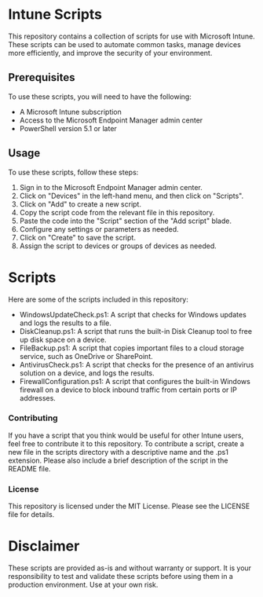 # Intune Scripts
This repository contains a collection of scripts for use with Microsoft Intune. These scripts can be used to automate common tasks, manage devices more efficiently, and improve the security of your environment.

## Prerequisites
To use these scripts, you will need to have the following:

- A Microsoft Intune subscription
- Access to the Microsoft Endpoint Manager admin center
- PowerShell version 5.1 or later

## Usage
To use these scripts, follow these steps:

1. Sign in to the Microsoft Endpoint Manager admin center.
2. Click on "Devices" in the left-hand menu, and then click on "Scripts".
3. Click on "Add" to create a new script.
4. Copy the script code from the relevant file in this repository.
5. Paste the code into the "Script" section of the "Add script" blade.
6. Configure any settings or parameters as needed.
7. Click on "Create" to save the script.
8. Assign the script to devices or groups of devices as needed.

# Scripts
Here are some of the scripts included in this repository:

- WindowsUpdateCheck.ps1: A script that checks for Windows updates and logs the results to a file.
- DiskCleanup.ps1: A script that runs the built-in Disk Cleanup tool to free up disk space on a device.
- FileBackup.ps1: A script that copies important files to a cloud storage service, such as OneDrive or SharePoint.
- AntivirusCheck.ps1: A script that checks for the presence of an antivirus solution on a device, and logs the results.
- FirewallConfiguration.ps1: A script that configures the built-in Windows firewall on a device to block inbound traffic from certain ports or IP addresses.

### Contributing
If you have a script that you think would be useful for other Intune users, feel free to contribute it to this repository. To contribute a script, create a new file in the scripts directory with a descriptive name and the .ps1 extension. Please also include a brief description of the script in the README file.

### License
This repository is licensed under the MIT License. Please see the LICENSE file for details.

# Disclaimer # 
These scripts are provided as-is and without warranty or support. It is your responsibility to test and validate these scripts before using them in a production environment. Use at your own risk.